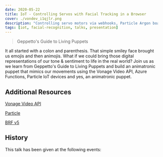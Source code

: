```yaml
---
date: 2020-05-22
title: IoT - Controlling Servos with Facial Tracking in a Browser
cover: ./vondev_i1qjlr.png
description: "Controlling servo motors via webhooks, Particle Argon boards, JavaScript and facial tracking."
tags: [iot, facial-recognition, talks, presentation]
---
```


> Geppetto's Guide to Living Puppets

It all started with a colon and parenthesis. That simple smiley face brought us emojis 
and then animojis. What if we could bring those digital representations of our tone & 
sentiment to life in the real world? Join us as we learn from Geppetto's Guide to 
Living Puppets and build an animatronic puppet that mimics our movements using the 
Vonage Video API, Azure Functions, Particle IoT devices and yes, an animatronic puppet.

## Additional Resources

<a href="https://www.vonage.com/communications-apis/video/" target="_blank">Vonage Video API</a>

<a href="https://www.particle.io/" target="_blank">Particle</a>

<a href="https://github.com/Tastenkunst/brfv5-browser" target="_blank">BRF v5</a>

## History

This talk has been given at the following events:
